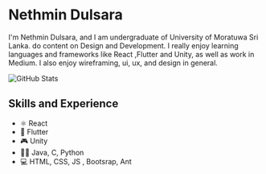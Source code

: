 

# Nethmin Dulsara
I'm Nethmin Dulsara, and I am undergraduate of University of Moratuwa Sri Lanka. do content on Design and Development. I really enjoy learning languages and frameworks like React ,Flutter and  Unity, as well as work in Medium. I also enjoy wireframing, ui, ux, and design in general. 

![GitHub Stats](https://github-readme-stats.vercel.app/api?username=DulsaraNethmin&theme=radical)

## Skills and Experience
* ⚛ React
* 📱 Flutter
* 🎮 Unity
* 👨‍💻 Java, C, Python
* 💻 HTML, CSS, JS , Bootsrap, Ant


